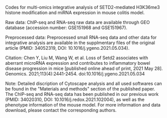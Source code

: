 Codes for multi-omics integrative analysis of SETD2-mediated H3K36me3 histone modification and miRNA expression in mouse colitis model.

Raw data:
  ChIP-seq and RNA-seq raw data are available through GEO database (accession number: GSE151968 and GSE151967).

Preprocessed data:
  Preprocessed small RNA-seq data and other data for integrative analysis are available in the supplmentary files of the original article (PMID: 34052319, DOI: 10.1016/j.ygeno.2021.05.034).

Citation: 
  Chen Y, Liu M, Wang W, et al. Loss of Setd2 associates with aberrant microRNA expression and contributes to inflammatory bowel disease progression in mice [published online ahead of print, 2021 May 28]. Genomics. 2021;113(4):2441-2454. doi:10.1016/j.ygeno.2021.05.034
  
Note: 
  Detailed discription of Cytoscape analysis and all used softwares can be found in the "Materials and methods" section of the published paper.
  The ChIP-seq and RNA-seq data has been published in our previous work (PMID: 34020310, DOI: 10.1016/j.redox.2021.102004), as well as the phenotype information of the mouse model.
  For more information and data download, please contact the corresponding authors.
